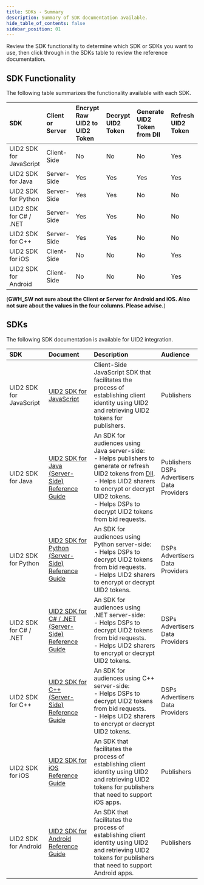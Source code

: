 ```yaml
---
title: SDKs - Summary
description: Summary of SDK documentation available.
hide_table_of_contents: false
sidebar_position: 01
---
```


Review the SDK functionality to determine which SDK or SDKs you want to use, then click through in the SDKs table to review the reference documentation.
## SDK Functionality

The following table summarizes the functionality available with each SDK.

| SDK | Client or Server | Encrypt Raw UID2 to UID2 Token | Decrypt UID2 Token | Generate UID2 Token from DII | Refresh UID2 Token |
| :--- | :--- |  :--- | :--- | :--- | :--- |
|UID2 SDK for JavaScript | Client-Side | No | No | No | Yes |
|UID2 SDK for Java | Server-Side | Yes | Yes | Yes | Yes |
|UID2 SDK for Python | Server-Side | Yes | Yes | No | No |
|UID2 SDK for C# / .NET | Server-Side | Yes | Yes | No | No |
|UID2 SDK for C++ | Server-Side | Yes | Yes | No | No |
|UID2 SDK for iOS | Client-Side | No | No | No | Yes |
|UID2 SDK for Android | Client-Side | No | No | No | Yes |

(**GWH_SW not sure about the Client or Server for Android and iOS. Also not sure about the values in the four columns. Please advise.**)

## SDKs

The following SDK documentation is available for UID2 integration.

| SDK | Document | Description | Audience
| :--- | :--- | :--- | :--- |
| UID2 SDK for JavaScript | [UID2 SDK for JavaScript](client-side-identity.md) | Client-Side JavaScript SDK that facilitates the process of establishing client identity using UID2 and retrieving UID2 tokens for publishers. | Publishers |
| UID2 SDK for Java | [UID2 SDK for Java (Server-Side) Reference Guide](uid2-sdk-ref-java.md) | An SDK for audiences using Java server-side:<br/>- Helps publishers to generate or refresh UID2 tokens from [DII](../ref-info/glossary-uid.md#gl-dii).<br/>- Helps UID2 sharers to encrypt or decrypt UID2 tokens.<br/>- Helps DSPs to decrypt UID2 tokens from bid requests. | Publishers<br/>DSPs<br/>Advertisers<br/>Data Providers |
| UID2 SDK for Python | [UID2 SDK for Python (Server-Side) Reference Guide](uid2-sdk-ref-python.md) | An SDK for audiences using Python server-side:<br/>- Helps DSPs to decrypt UID2 tokens from bid requests.<br/>- Helps UID2 sharers to encrypt or decrypt UID2 tokens. | DSPs<br/>Advertisers<br/>Data Providers |
| UID2 SDK for C# / .NET | [UID2 SDK for C# / .NET (Server-Side) Reference Guide](uid2-sdk-ref-csharp-dotnet.md) | An SDK for audiences using .NET server-side:<br/>- Helps DSPs to decrypt UID2 tokens from bid requests.<br/>- Helps UID2 sharers to encrypt or decrypt UID2 tokens. | DSPs<br/>Advertisers<br/>Data Providers |
 |UID2 SDK for C++ | [UID2 SDK for C++ (Server-Side) Reference Guide](uid2-sdk-ref-cplusplus.md) | An SDK for audiences using C++ server-side:<br/>- Helps DSPs to decrypt UID2 tokens from bid requests.<br/>- Helps UID2 sharers to encrypt or decrypt UID2 tokens. | DSPs<br/>Advertisers<br/>Data Providers |
 |UID2 SDK for iOS | [UID2 SDK for iOS Reference Guide](uid2-sdk-ref-ios.md) | An SDK that facilitates the process of establishing client identity using UID2 and retrieving UID2 tokens for publishers that need to support iOS apps. | Publishers |
  |UID2 SDK for Android | [UID2 SDK for Android Reference Guide](uid2-sdk-ref-android.md) |An SDK that facilitates the process of establishing client identity using UID2 and retrieving UID2 tokens for publishers that need to support Android apps. | Publishers |
